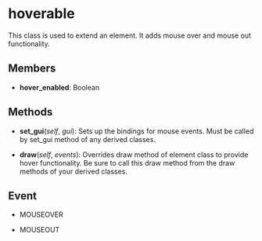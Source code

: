 hoverable
=========

This class is used to extend an element. It adds mouse over and mouse out functionality.

Members
-------

 - **hover_enabled**: Boolean

Methods
-------

 - **set_gui**(*self*, *gui*): Sets up the bindings for mouse events. Must be called by set_gui method of any derived classes.

 - **draw**(*self*, *events*): Overrides draw method of element class to provide hover functionality. Be sure to call this draw method from the draw methods of your derived classes.

Event
-----
 - MOUSEOVER

 - MOUSEOUT